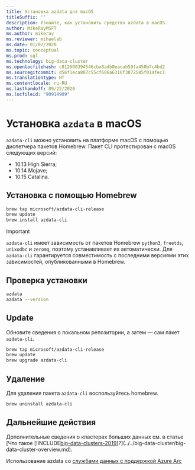 ```yaml
---
title: Установка azdata для macOS
titleSuffix: ''
description: Узнайте, как установить средство azdata в macOS.
author: MikeRayMSFT
ms.author: mikeray
ms.reviewer: mihaelab
ms.date: 01/07/2020
ms.topic: conceptual
ms.prod: sql
ms.technology: big-data-cluster
ms.openlocfilehash: c812600394546cba8adb0eacab59fa450b7c4bd2
ms.sourcegitcommit: d56f1eca807c55cf606a6316f3872585f014fec1
ms.translationtype: HT
ms.contentlocale: ru-RU
ms.lasthandoff: 09/22/2020
ms.locfileid: "90914909"
---
```

# <a name="install-azdata-on-macos"></a>Установка `azdata` в macOS

`azdata-cli` можно установить на платформе macOS с помощью диспетчера пакетов Homebrew. Пакет CLI протестирован с macOS следующих версий: 
* 10.13 High Sierra;
* 10.14 Mojave;
* 10.15 Catalina.

## <a name="install-with-homebrew"></a>Установка с помощью Homebrew

```bash
brew tap microsoft/azdata-cli-release
brew update
brew install azdata-cli
```

>[!IMPORTANT]
>`azdata-cli` имеет зависимость от пакетов Homebrew `python3`, `freetds`, `unixodbc` и `zeromq`, поэтому устанавливает их автоматически. Для `azdata-cli` гарантируется совместимость с последними версиями этих зависимостей, опубликованными в Homebrew.

## <a name="verify-install"></a>Проверка установки

```bash
azdata
azdata --version
```

## <a name="update"></a>Update

Обновите сведения о локальном репозитории, а затем — сам пакет `azdata-cli`.

```bash
brew tap microsoft/azdata-cli-release
brew update
brew upgrade azdata-cli
```

## <a name="uninstall"></a>Удаление

Для удаления пакета `azdata-cli` воспользуйтесь homebrew.

```bash
brew uninstall azdata-cli
```

## <a name="next-steps"></a>Дальнейшие действия

Дополнительные сведения о кластерах больших данных см. в статье [Что такое [!INCLUDE[big-data-clusters-2019](../../includes/ssbigdataclusters-ver15.md)]?](../../big-data-cluster/big-data-cluster-overview.md).

Использование azdata со [службами данных с поддержкой Azure Arc](/azure/azure-arc/data/)
